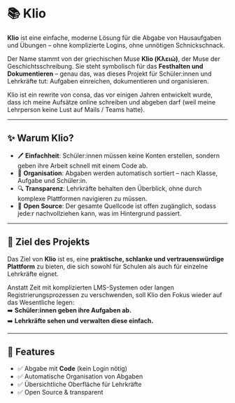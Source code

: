 # 📚 Klio

**Klio** ist eine einfache, moderne Lösung für die Abgabe von Hausaufgaben und Übungen – ohne komplizierte Logins, ohne unnötigen Schnickschnack.

Der Name stammt von der griechischen Muse **Klio (Κλειώ)**, der Muse der Geschichtsschreibung. Sie steht symbolisch für das **Festhalten und Dokumentieren** – genau das, was dieses Projekt für Schüler:innen und Lehrkräfte tut: Aufgaben einreichen, dokumentieren und organisieren.

Klio ist ein rewrite von consa, das vor einigen Jahren entwickelt wurde, dass ich meine Aufsätze online schreiben und abgeben darf (weil meine Lehrperson keine Lust auf Mails / Teams hatte).

---

## ✨ Warum Klio?

- 🖊 **Einfachheit**: Schüler:innen müssen keine Konten erstellen, sondern geben ihre Arbeit schnell mit einem Code ab.
- 📂 **Organisation**: Abgaben werden automatisch sortiert – nach Klasse, Aufgabe und Schüler:in.
- 🔍 **Transparenz**: Lehrkräfte behalten den Überblick, ohne durch komplexe Plattformen navigieren zu müssen.
- 👐 **Open Source**: Der gesamte Quellcode ist offen zugänglich, sodass jede:r nachvollziehen kann, was im Hintergrund passiert.

---

## 🎯 Ziel des Projekts

Das Ziel von **Klio** ist es, eine **praktische, schlanke und vertrauenswürdige Plattform** zu bieten, die sich sowohl für Schulen als auch für einzelne Lehrkräfte eignet.

Anstatt Zeit mit komplizierten LMS-Systemen oder langen Registrierungsprozessen zu verschwenden, soll Klio den Fokus wieder auf das Wesentliche legen:  
➡️ **Schüler:innen geben ihre Aufgaben ab.**  
➡️ **Lehrkräfte sehen und verwalten diese einfach.**

---

## 🚀 Features

- ✅ Abgabe mit **Code** (kein Login nötig)
- ✅ Automatische Organisation von Abgaben
- ✅ Übersichtliche Oberfläche für Lehrkräfte
- ✅ Open Source & transparent
